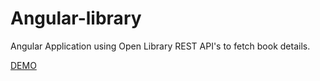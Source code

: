 # Angular-library

Angular Application using Open Library REST API's to fetch book details.

<a href="https://angular-library-beryl.vercel.app/">DEMO</a>

